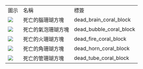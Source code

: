 <table>
	<tablebody>
		<tr>
			<td>圖示</td>
			<td>名稱</td>
			<td>標簽</td>
		</tr>
		<tr>
			<td><img src="C:/Users/seese/Files/Projects/MC_datapacks/recipe_auto_manual/LemonTea_auto_recipes/output/mc_icon/buildingBlocks/coral_block/dead_brain_coral_block.png"></td>
			<td>死亡的腦珊瑚方塊</td>
			<td>dead_brain_coral_block</td>
		</tr>
		<tr>
			<td><img src="C:/Users/seese/Files/Projects/MC_datapacks/recipe_auto_manual/LemonTea_auto_recipes/output/mc_icon/buildingBlocks/coral_block/dead_bubble_coral_block.png"></td>
			<td>死亡的氣泡珊瑚方塊</td>
			<td>dead_bubble_coral_block</td>
		</tr>
		<tr>
			<td><img src="C:/Users/seese/Files/Projects/MC_datapacks/recipe_auto_manual/LemonTea_auto_recipes/output/mc_icon/buildingBlocks/coral_block/dead_fire_coral_block.png"></td>
			<td>死亡的火珊瑚方塊</td>
			<td>dead_fire_coral_block</td>
		</tr>
		<tr>
			<td><img src="C:/Users/seese/Files/Projects/MC_datapacks/recipe_auto_manual/LemonTea_auto_recipes/output/mc_icon/buildingBlocks/coral_block/dead_horn_coral_block.png"></td>
			<td>死亡的角珊瑚方塊</td>
			<td>dead_horn_coral_block</td>
		</tr>
		<tr>
			<td><img src="C:/Users/seese/Files/Projects/MC_datapacks/recipe_auto_manual/LemonTea_auto_recipes/output/mc_icon/buildingBlocks/coral_block/dead_tube_coral_block.png"></td>
			<td>死亡的管珊瑚方塊</td>
			<td>dead_tube_coral_block</td>
		</tr>
	</tablebody>
</table>